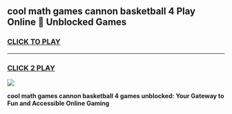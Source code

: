 
## cool math games cannon basketball 4 Play Online 👋 Unblocked Games
<h3>
<a href="https://news.freeplayer.one?title=cool_math_games_cannon_basketball_4&ref=17CMG">CLICK TO PLAY</a></h3>
<hr>

<h3>
<a href="https://news.freeplayer.one?title=cool_math_games_cannon_basketball_4&ref=17CMG">CLICK 2 PLAY</a>
  
</h3>

<a href="https://news.freeplayer.one?title=cool_math_games_cannon_basketball_4&ref=17CMG/"><img src="https://clearcache.store/games.png"></a>


**cool math games cannon basketball 4 games unblocked: Your Gateway to Fun and Accessible Online Gaming**
